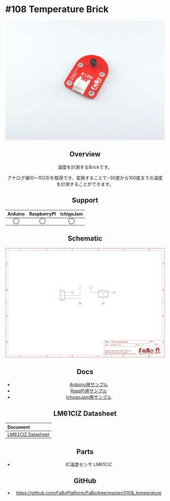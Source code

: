 # #108 Temperature Brick
<center>

![](./img/108_temperature.jpg)
<!--COLORME-->

## Overview
温度を計測するBrickです。

アナログ値(0〜1023)を取得でき、変換することで−30度から100度までの温度を計測することができます。

## Support
|Arduino|RaspberryPI|IchigoJam|
|:--:|:--:|:--:|
|◯|◯|◯|

## Schematic
![](./img/108_temperature_sch.png)

## Docs

* [Arduino用サンプル](http://docs.fabo.io/fabo/arduino/brick_analog/108_brick_analog_temperature.html)
* [RaspPi用サンプル](http://docs.fabo.io/fabo/rasppi/brick_analog/108_brick_analog_temperature.html)
* [IchogoJam用サンプル](http://docs.fabo.io/fabo/ichigojam/brick_analog/108_brick_analog_temperature.html)


## LM61CIZ Datasheet
| Document |
|:--|
| [LM61CIZ Datasheet](http://akizukidenshi.com/catalog/g/gI-02726/) |

## Parts
- IC温度センサ LM61CIZ

## GitHub
- https://github.com/FaBoPlatform/FaBo/tree/master/0108_temperature
